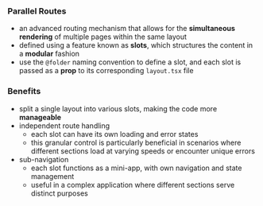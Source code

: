 ### Parallel Routes
- an advanced routing mechanism that allows for the **simultaneous rendering** of multiple pages within the same layout
- defined using a feature known as **slots**, which structures the content in a **modular** fashion
- use the `@folder` naming convention to define a slot, and each slot is passed as a **prop** to its corresponding `layout.tsx` file

### Benefits
- split a single layout into various slots, making the code more **manageable**
- independent route handling
  - each slot can have its own loading and error states
  - this granular control is particularly beneficial in scenarios where different sections load at varying speeds or encounter unique errors
- sub-navigation
  - each slot functions as a mini-app, with own navigation and state management
  - useful in a complex application where different sections serve distinct purposes